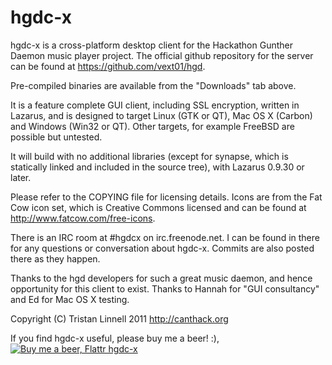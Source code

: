 hgdc-x
======

hgdc-x is a cross-platform desktop client for the Hackathon Gunther Daemon music player project.
The official github repository for the server can be found at https://github.com/vext01/hgd.

Pre-compiled binaries are available from the "Downloads" tab above.

It is a feature complete GUI client, including SSL encryption, written in Lazarus, and is designed to target Linux (GTK or QT), Mac OS X (Carbon) and Windows (Win32 or QT). Other targets, for example FreeBSD are possible but untested.

It will build with no additional libraries (except for synapse, which is statically linked and included in the source tree), with Lazarus 0.9.30 or later.

Please refer to the COPYING file for licensing details.
Icons are from the Fat Cow icon set, which is Creative Commons licensed and can be found at http://www.fatcow.com/free-icons.

There is an IRC room at #hgdcx on irc.freenode.net. I can be found in there for any questions or conversation about hgdc-x. Commits are also posted there as they happen.

Thanks to the hgd developers for such a great music daemon, and hence opportunity for this client to exist.
Thanks to Hannah for "GUI consultancy" and Ed for Mac OS X testing.

Copyright (C) Tristan Linnell 2011
http://canthack.org

If you find hgdc-x useful, please buy me a beer! :), [![Buy me a beer, Flattr hgdc-x](http://api.flattr.com/button/flattr-badge-large.png)](http://flattr.com/thing/401840/hgdc-x)
